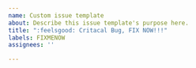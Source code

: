 ```yaml
---
name: Custom issue template
about: Describe this issue template's purpose here.
title: ":feelsgood: Critacal Bug, FIX NOW!!!"
labels: FIXMENOW
assignees: ''

---
```



